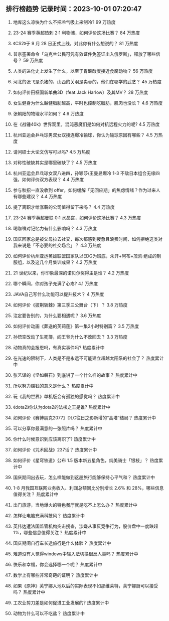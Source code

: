 
## 排行榜趋势 记录时间：2023-10-01 07:20:47
  
  1. 地库这么凉快为什么不把冷气吸上来制冷? 99 万热度
    
  2. 23-24 赛季英超热刺 2:1 利物浦，如何评价这场比赛？ 84 万热度
    
  3. 《CS2》于 9 月 28 日正式上线，对此你有什么想说的？ 81 万热度
    
  4. 普京签署命令「乌克兰公民可凭有效证件免签证出入俄罗斯」，释放了哪些信号？ 59 万热度
    
  5. 人类的进化史上发生了什么，以至于胃酸酸度接近食腐动物？ 56 万热度
    
  6. 河北的张飞是杀猪的，山西的关羽是卖枣的，他们在哪学的武艺？ 45 万热度
    
  7. 如何评价田柾国新单曲3D（feat.Jack Harlow）及其MV？ 28 万热度
    
  8. 女生健身为什么越健脂肪越高，平时也控制吃脂肪，肌肉也没长？ 4.6 万热度
    
  9. 张朝阳的物理水平如何？ 4.6 万热度
    
  10. 在《战锤40k》世界观里，混沌恶魔们是如何对抗远程火力的呢? 4.5 万热度
    
  11. 杭州亚运会乒乓球男双女双接连爆冷输球，你认为输球原因有哪些？ 4.5 万热度
    
  12. 请问硕士大论文仿写可以吗? 4.5 万热度
    
  13. 对称性破缺其实是哪里破缺了？ 4.5 万热度
    
  14. 杭州亚运会乒乓球女双八进四，孙颖莎/王曼昱爆冷 1-3 不敌日本组合无缘四强，如何评价双方表现？ 4.4 万热度
    
  15. 参与秋招一直没收到 offer，如何缓解「无回应期」的焦虑情绪？作为过来人有哪些建议？ 4.4 万热度
    
  16. 提了离职才给涨薪的公司值得留下来吗？ 4.4 万热度
    
  17. 23-24 赛季英超曼联 0:1 水晶宫，如何评价这场比赛？ 4.3 万热度
    
  18. 喝咖啡对记忆力有什么影响吗？ 4.3 万热度
    
  19. 国庆回家总是被父母拉去社交，每次都感到疲惫且浪费时间，如何拒绝这类对我来说是「不必要的社交场合」？ 4.3 万热度
    
  20. 如何评价杭州亚运英雄联盟国家队以EDG为班底，朱开+阿布+茂凯·组成的制服组，以及这几个月集训成果？ 4.2 万热度
    
  21. 21 世纪以来，你印象最深的诺贝尔奖得主是谁？ 4.2 万热度
    
  22. 哪个瞬间，你对孩子充满了心疼? 4.1 万热度
    
  23. JAVA自己写什么功能可以提升技术？ 4 万热度
    
  24. 如何评价《披荆斩棘》第三季三公舞台（下）？ 3.8 万热度
    
  25. 注定要告别的，为什么要相遇呢？ 3.6 万热度
    
  26. 如何评价动画《葬送的芙莉莲》第一集2小时特别篇？ 3.5 万热度
    
  27. 孙悟空改动了生死簿，阎王爷为什么不改回去？ 3.3 万热度
    
  28. 动物真的会报恩吗，有真实事件吗? 热度累计中
    
  29. 在光速的限制下，人类是不是永远不可能建立超越太阳系的社会了？ 热度累计中
    
  30. 张艺谋的《坚如磐石》到底讲了一个什么样的故事？ 热度累计中
    
  31. 所以努力赚钱的意义是什么？ 热度累计中
    
  32. 玩《我的世界》单机版会有孤独的感觉吗？ 热度累计中
    
  33. 《dota2》你认为dota2的法核之王是谁? 热度累计中
    
  34. 如何评价《赛博朋克2077》DLC往日之影新增的“高塔”结局？ 热度累计中
    
  35. 可以分享你最满意的一张照片吗？ 热度累计中
    
  36. 你什么时候意识到应该离职了? 热度累计中
    
  37. 如何评价《咒术回战》237话？ 热度累计中
    
  38. 如何评价《星穹铁道》公布 1.5 版本新五星角色，纯美骑士「银枝」？ 热度累计中
    
  39. 国庆期间出去玩，怎么样能做到这趟旅行能够保持心平气和？ 热度累计中
    
  40. 1-8 月我国互联网业务收入、利润总额同比分别增长 2.6% 和 28%，哪些信息值得关注？ 热度累计中
    
  41. 出门旅游，当地爆火的特色餐厅就是吃不上怎么办？ 热度累计中
    
  42. 怎样让电脑充满科技风？ 热度累计中
    
  43. 英伟达遭法国监管机构突击搜查，涉嫌从事反竞争行为，股价盘中一度跌超 1%，哪些信息值得关注？ 热度累计中
    
  44. 国庆期间自行车长途旅行是什么体验？ 热度累计中
    
  45. 难道没有人觉得windows中输入法切换很反人类吗？ 热度累计中
    
  46. 快乐和幸福，你会选择哪一个呢？ 热度累计中
    
  47. 数学上有哪些非常奇葩的证明？ 热度累计中
    
  48. 如果《原神》芙宁娜入池以后的实际表现不如那维莱特，芙宁娜厨可以接受吗？ 热度累计中
    
  49. 工农业剪刀差是如何促进工业发展的? 热度累计中
    
  50. 动物为什么可以不吃盐？ 热度累计中
    